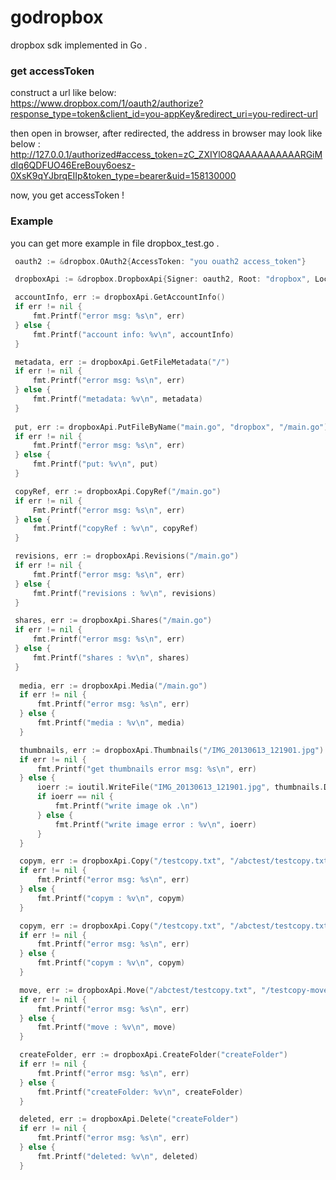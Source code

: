 godropbox
=========

dropbox sdk implemented in Go .

###  get accessToken
construct a url like below:   
https://www.dropbox.com/1/oauth2/authorize?response_type=token&client_id=you-appKey&redirect_uri=you-redirect-url

then open in browser, after redirected, the address in browser may look like below :   
http://127.0.0.1/authorized#access_token=zC_ZXIYlO8QAAAAAAAAAARGiMdIq6QDFUO46EreBouy6oesz-0XsK9qYJbrqEIIp&token_type=bearer&uid=158130000

now, you get accessToken !

###  Example
you can get more example in file dropbox_test.go .

~~~Go
 oauth2 := &dropbox.OAuth2{AccessToken: "you ouath2 access_token"}

 dropboxApi := &dropbox.DropboxApi{Signer: oauth2, Root: "dropbox", Locale: "CN"}

 accountInfo, err := dropboxApi.GetAccountInfo()
 if err != nil {
	 fmt.Printf("error msg: %s\n", err)
 } else {
	 fmt.Printf("account info: %v\n", accountInfo)
 }

 metadata, err := dropboxApi.GetFileMetadata("/")
 if err != nil {
	 fmt.Printf("error msg: %s\n", err)
 } else {
	 fmt.Printf("metadata: %v\n", metadata)
 }
 
 put, err := dropboxApi.PutFileByName("main.go", "dropbox", "/main.go")
 if err != nil {
     fmt.Printf("error msg: %s\n", err)
 } else {
     fmt.Printf("put: %v\n", put)
 }

 copyRef, err := dropboxApi.CopyRef("/main.go")
 if err != nil {
     Fmt.Printf("error msg: %s\n", err)
 } else {
     fmt.Printf("copyRef : %v\n", copyRef)
 }

 revisions, err := dropboxApi.Revisions("/main.go")
 if err != nil {
     fmt.Printf("error msg: %s\n", err)
 } else {
     fmt.Printf("revisions : %v\n", revisions)
 }

 shares, err := dropboxApi.Shares("/main.go")
 if err != nil {
     fmt.Printf("error msg: %s\n", err)
 } else {
     fmt.Printf("shares : %v\n", shares)
 }
 
  media, err := dropboxApi.Media("/main.go")
  if err != nil {
      fmt.Printf("error msg: %s\n", err)
  } else {
      fmt.Printf("media : %v\n", media)
  }

  thumbnails, err := dropboxApi.Thumbnails("/IMG_20130613_121901.jpg")
  if err != nil {
      fmt.Printf("get thumbnails error msg: %s\n", err)
  } else {
      ioerr := ioutil.WriteFile("IMG_20130613_121901.jpg", thumbnails.DataByte, 666)
      if ioerr == nil {
          fmt.Printf("write image ok .\n")
      } else {
          fmt.Printf("write image error : %v\n", ioerr)
      }
  }

  copym, err := dropboxApi.Copy("/testcopy.txt", "/abctest/testcopy.txt")
  if err != nil {
      fmt.Printf("error msg: %s\n", err)
  } else {
      fmt.Printf("copym : %v\n", copym)
  }

  copym, err := dropboxApi.Copy("/testcopy.txt", "/abctest/testcopy.txt")
  if err != nil {
      fmt.Printf("error msg: %s\n", err)
  } else {
      fmt.Printf("copym : %v\n", copym)
  }

  move, err := dropboxApi.Move("/abctest/testcopy.txt", "/testcopy-moved.txt")
  if err != nil {
      fmt.Printf("error msg: %s\n", err)
  } else {
      fmt.Printf("move : %v\n", move)
  }

  createFolder, err := dropboxApi.CreateFolder("createFolder")
  if err != nil {
      fmt.Printf("error msg: %s\n", err)
  } else {
      fmt.Printf("createFolder: %v\n", createFolder)
  }

  deleted, err := dropboxApi.Delete("createFolder")
  if err != nil {
      fmt.Printf("error msg: %s\n", err)
  } else {
      fmt.Printf("deleted: %v\n", deleted)
  }
~~~
